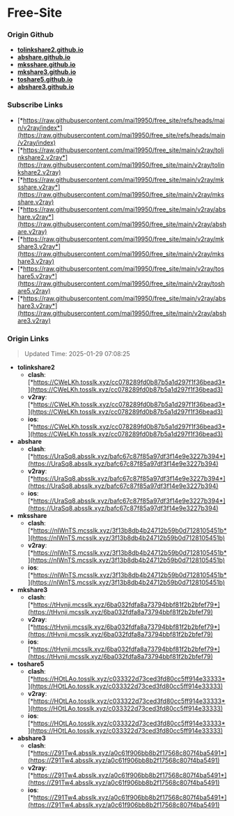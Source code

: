 # Free-Site

### Origin Github

- [**tolinkshare2.github.io**](https://github.com/tolinkshare2/tolinkshare2.github.io)
- [**abshare.github.io**](https://github.com/abshare/abshare.github.io)
- [**mksshare.github.io**](https://github.com/mksshare/mksshare.github.io)
- [**mkshare3.github.io**](https://github.com/mkshare3/mkshare3.github.io)
- [**toshare5.github.io**](https://github.com/toshare5/toshare5.github.io)
- [**abshare3.github.io**](https://github.com/abshare3/abshare3.github.io)

### Subscribe Links

- [*https://raw.githubusercontent.com/mai19950/free_site/refs/heads/main/v2ray/index*](https://raw.githubusercontent.com/mai19950/free_site/refs/heads/main/v2ray/index)
- [*https://raw.githubusercontent.com/mai19950/free_site/main/v2ray/tolinkshare2.v2ray*](https://raw.githubusercontent.com/mai19950/free_site/main/v2ray/tolinkshare2.v2ray)
- [*https://raw.githubusercontent.com/mai19950/free_site/main/v2ray/mksshare.v2ray*](https://raw.githubusercontent.com/mai19950/free_site/main/v2ray/mksshare.v2ray)
- [*https://raw.githubusercontent.com/mai19950/free_site/main/v2ray/abshare.v2ray*](https://raw.githubusercontent.com/mai19950/free_site/main/v2ray/abshare.v2ray)
- [*https://raw.githubusercontent.com/mai19950/free_site/main/v2ray/mkshare3.v2ray*](https://raw.githubusercontent.com/mai19950/free_site/main/v2ray/mkshare3.v2ray)
- [*https://raw.githubusercontent.com/mai19950/free_site/main/v2ray/toshare5.v2ray*](https://raw.githubusercontent.com/mai19950/free_site/main/v2ray/toshare5.v2ray)
- [*https://raw.githubusercontent.com/mai19950/free_site/main/v2ray/abshare3.v2ray*](https://raw.githubusercontent.com/mai19950/free_site/main/v2ray/abshare3.v2ray)

### Origin Links

> Updated Time: 2025-01-29 07:08:25

- **tolinkshare2**
  - **clash**: [*https://CWeLKh.tosslk.xyz/cc078289fd0b87b5a1d297f1f36bead3*](https://CWeLKh.tosslk.xyz/cc078289fd0b87b5a1d297f1f36bead3)
  - **v2ray**: [*https://CWeLKh.tosslk.xyz/cc078289fd0b87b5a1d297f1f36bead3*](https://CWeLKh.tosslk.xyz/cc078289fd0b87b5a1d297f1f36bead3)
  - **ios**: [*https://CWeLKh.tosslk.xyz/cc078289fd0b87b5a1d297f1f36bead3*](https://CWeLKh.tosslk.xyz/cc078289fd0b87b5a1d297f1f36bead3)
- **abshare**
  - **clash**: [*https://UraSq8.absslk.xyz/bafc67c87f85a97df3f14e9e3227b394*](https://UraSq8.absslk.xyz/bafc67c87f85a97df3f14e9e3227b394)
  - **v2ray**: [*https://UraSq8.absslk.xyz/bafc67c87f85a97df3f14e9e3227b394*](https://UraSq8.absslk.xyz/bafc67c87f85a97df3f14e9e3227b394)
  - **ios**: [*https://UraSq8.absslk.xyz/bafc67c87f85a97df3f14e9e3227b394*](https://UraSq8.absslk.xyz/bafc67c87f85a97df3f14e9e3227b394)
- **mksshare**
  - **clash**: [*https://nIWnTS.mcsslk.xyz/3f13b8db4b24712b59b0d7128105451b*](https://nIWnTS.mcsslk.xyz/3f13b8db4b24712b59b0d7128105451b)
  - **v2ray**: [*https://nIWnTS.mcsslk.xyz/3f13b8db4b24712b59b0d7128105451b*](https://nIWnTS.mcsslk.xyz/3f13b8db4b24712b59b0d7128105451b)
  - **ios**: [*https://nIWnTS.mcsslk.xyz/3f13b8db4b24712b59b0d7128105451b*](https://nIWnTS.mcsslk.xyz/3f13b8db4b24712b59b0d7128105451b)
- **mkshare3**
  - **clash**: [*https://tHvnji.mcsslk.xyz/6ba032fdfa8a73794bbf81f2b2bfef79*](https://tHvnji.mcsslk.xyz/6ba032fdfa8a73794bbf81f2b2bfef79)
  - **v2ray**: [*https://tHvnji.mcsslk.xyz/6ba032fdfa8a73794bbf81f2b2bfef79*](https://tHvnji.mcsslk.xyz/6ba032fdfa8a73794bbf81f2b2bfef79)
  - **ios**: [*https://tHvnji.mcsslk.xyz/6ba032fdfa8a73794bbf81f2b2bfef79*](https://tHvnji.mcsslk.xyz/6ba032fdfa8a73794bbf81f2b2bfef79)
- **toshare5**
  - **clash**: [*https://HOtLAo.tosslk.xyz/c033322d73ced3fd80cc5ff914e33333*](https://HOtLAo.tosslk.xyz/c033322d73ced3fd80cc5ff914e33333)
  - **v2ray**: [*https://HOtLAo.tosslk.xyz/c033322d73ced3fd80cc5ff914e33333*](https://HOtLAo.tosslk.xyz/c033322d73ced3fd80cc5ff914e33333)
  - **ios**: [*https://HOtLAo.tosslk.xyz/c033322d73ced3fd80cc5ff914e33333*](https://HOtLAo.tosslk.xyz/c033322d73ced3fd80cc5ff914e33333)
- **abshare3**
  - **clash**: [*https://Z91Tw4.absslk.xyz/a0c61f906bb8b2f17568c807f4ba5491*](https://Z91Tw4.absslk.xyz/a0c61f906bb8b2f17568c807f4ba5491)
  - **v2ray**: [*https://Z91Tw4.absslk.xyz/a0c61f906bb8b2f17568c807f4ba5491*](https://Z91Tw4.absslk.xyz/a0c61f906bb8b2f17568c807f4ba5491)
  - **ios**: [*https://Z91Tw4.absslk.xyz/a0c61f906bb8b2f17568c807f4ba5491*](https://Z91Tw4.absslk.xyz/a0c61f906bb8b2f17568c807f4ba5491)
